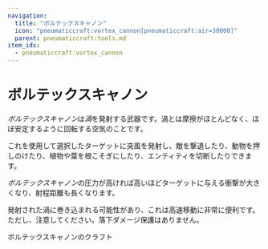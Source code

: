 ```yaml
---
navigation:
  title: "ボルテックスキャノン"
  icon: "pneumaticcraft:vortex_cannon[pneumaticcraft:air=30000]"
  parent: pneumaticcraft:tools.md
item_ids:
  - pneumaticcraft:vortex_cannon
---
```


# ボルテックスキャノン

*ボルテックスキャノン*は*渦*を発射する武器です。渦とは摩擦がほとんどなく、ほぼ安定するように回転する空気のことです。

これを使用して選択したターゲットに突風を発射し、敵を撃退したり、動物を押しのけたり、植物や葉を根こそぎにしたり、エンティティを切断したりできます。

<ItemImage id="pneumaticcraft:vortex_cannon" />

*ボルテックスキャノン*の圧力が高ければ高いほどターゲットに与える衝撃が大きくなり、射程距離も長くなります。

発射された渦に巻き込まれる可能性があり、これは高速移動に非常に便利です。ただし、注意してください。落下ダメージ保護はありません。

ボルテックスキャノンのクラフト

<Recipe id="pneumaticcraft:vortex_cannon" />

